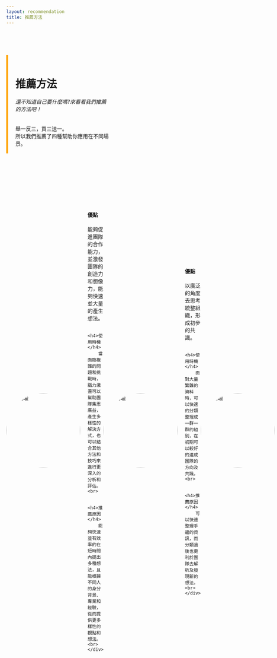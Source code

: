 ```yaml
---
layout: recommendation
title: 推薦方法
---
```


<style>
    .sidebar {
        border-left: 5px solid orange;
        padding-left: 20px;
        padding-right: 10px;
    }

    .sidebar a {
        display: block;
        margin-top: 10px;
    }
</style>

<br><br><br>

<div style="display: flex; align-items: center;">
    <div class="sidebar" style="max-width:50%;height:auto;">
        <br>
        <h1>推薦方法</h1>
        <h6>還不知道自己要什麼嗎?來看看我們推薦的方法吧！</h6>
        舉一反三，買三送一。<br>
        所以我們推薦了四種幫助你應用在不同場景。
        <br>
        <br>
    </div>
 </div>
 
<br>
<br>
<div style="display: flex; align-items: center;">
    <a class="portfolio-link" data-toggle="modal" href="#p13"><img src="https://github.com/justinlin099/Design-Method-Website/assets/61717681/04ed1f8f-9dd3-4565-8bb5-5d33eee3ebbd" alt="何嘉瑜" width="200" style="margin-right: 20px; border-radius: 50%;"></a>
    <div>
        <h4>優點</h4>
        能夠促進團隊的合作能力，並激發團隊的創造力和想像力，能夠快速並大量的產生想法。<br>
        
        <h4>使用時機</h4>
        當面臨複雜的問題和挑戰時，腦力激盪可以幫助團隊集思廣益，產生多樣性的解決方式，也可以結合其他方法和技巧來進行更深入的分析和評估。<br>
        
        <h4>推薦原因</h4>
        能夠快速並有效率的在短時間內提出多種想法，且能根據不同人的身分背景、專業和經驗，從而提供更多樣性的觀點和想法。<br>
    </div>
</div>
<br>
<br>
<div style="display: flex; align-items: center;">
    <a class="portfolio-link" data-toggle="modal" href="#p9"><img src="https://github.com/justinlin099/Design-Method-Website/assets/61717681/abf34764-7db3-497d-8b8f-dc75d817d002" alt="何嘉瑜" width="200" style="margin-right: 20px; border-radius: 50%;"></a>
    <div>
        <h4>優點</h4>
        以廣泛的角度去思考統整組織，形成初步的共識。<br>
        
        <h4>使用時機</h4>
        面對大量繁雜的資料時，可以快速的分類整理成一群一群的組別，在初期可以較好的達成團隊的方向及共識。<br>
        
        <h4>推薦原因</h4>
        可以快速整理手邊的資訊，而分類過後也更利於團隊去解析及發現新的想法。<br>
    </div>
</div>
<br>
<br>
<div style="display: flex; align-items: center;">
    <a class="portfolio-link" data-toggle="modal" href="#p15"><img src="https://github.com/justinlin099/Design-Method-Website/assets/61717681/5021ccfe-1387-48ef-8311-2c6677b9e6d1" alt="何嘉瑜" width="200" style="margin-right: 20px; border-radius: 50%;"></a>
    <div>
        <h4>優點</h4>
        鼓勵多樣性和多角度思考，因此出來的想法較容易突破固有框架，且具有一定深度。同時，因每個人都要給與回饋，群體參與度較高，團隊較容易有凝聚力。<br>
        
        <h4>使用時機</h4>
        擁有一些想法但不知道如何著手時，藉由635法快速產生大量點子。或是參與者較羞澀於發言，藉由635的匿名性可以鼓勵這類參與者加入討論。<br>
        
        <h4>推薦原因</h4>
        可以藉由前面的想法得到更多靈感，找到突破點，每個想法也能得到平等的伸張，但要小心不要落入思考迴圈。<br>
    </div>
</div>
<br>
<br>
<div style="display: flex; align-items: center;">
    <a class="portfolio-link" data-toggle="modal" href="#p14"><img src="https://github.com/justinlin099/Design-Method-Website/assets/61717681/d1ff7fff-8e9c-4a89-9ca8-d70ebef7219c" alt="何嘉瑜" width="200" style="margin-right: 20px; border-radius: 50%;"></a>
    <div>
        <h4>優點</h4>
        透過對比別人的案例與自己需要進行設計發想的部分，把兩個東西混在一起，蹦出新滋味。<br>
        
        <h4>使用時機</h4>
        在整個團隊都沒有想法時，不妨使用創新矩陣，看看別人的經驗或是案例，稍加改變後就變成全新且出乎人意料的新想法。<br>
        
        <h4>推薦原因</h4>
        透過創新矩陣，參考別人的經驗故事或是創新案例，激發出全新的想法，在想法山窮水盡之時，特別的好用。<br>
    </div>
</div>
<br>


{% include modals.html %}
	
